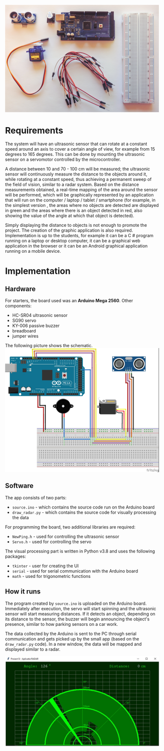 ![components](./componente.jpg)


# Requirements
The system will have an ultrasonic sensor that can rotate at a constant speed around an axis to cover a certain angle of view, for example from 15 degrees to 165 degrees. This can be done by mounting the ultrasonic sensor on a servomotor controlled by the microcontroller.

A distance between 10 and 70 - 100 cm will be measured; the ultrasonic sensor will continuously measure the distance to the objects around it, while rotating at a constant speed, thus achieving a permanent sweep of the field of vision, similar to a radar system. Based on the distance measurements obtained, a real-time mapping of the area around the sensor will be performed, which will be graphically represented by an application that will run on the computer / laptop / tablet / smartphone (for example, in the simplest version , the areas where no objects are detected are displayed in green and the areas where there is an object detected in red, also showing the value of the angle at which that object is detected).

Simply displaying the distance to objects is not enough to promote the project. The creation of the graphic application is also required. Implementation is up to the students, for example it can be a C # program running on a laptop or desktop computer, it can be a graphical web application in the browser or it can be an Android graphical application running on a mobile device.

# Implementation
## Hardware
For starters, the board used was an **Arduino Mega 2560**. Other components:
- HC-SR04 ultrasonic sensor
- SG90 servo
- KY-006 passive buzzer
- breadboard
- jumper wires

The following picture shows the schematic.
![schematic](./circuit.jpg)

## Software
The app consists of two parts:
- `source.ino` - which contains the source code run on the Arduino board
- `draw_radar.py` - which contains the source code for visually processing the data

For programming the board, two additional libraries are required:
- `NewPing.h` - used for controlling the ultrasonic sensor
- `Servo.h` - used for controlling the servo

The visual processing part is written in Python v3.8 and uses the following packages:
- `tkinter` - user for creating the UI
- `serial` - used for serial communication with the Arduino board
- `math` - used for trigonometric functions

## How it runs
The program created by `source.ino` is uploaded on the Arduino board. Immediately after execution, the servo will start spinning and the ultrasonic sensor will start measuring distances. If it detects an object, depending on its distance to the sensor, the buzzer will begin announcing the object's presence, similar to how parking sensors on a car work.

The data collected by the Arduino is sent to the PC through serial communication and gets picked up by the small app (based on the `draw_radar.py` code). In a new window, the data will be mapped and displayed similar to a radar.

![in-app screenshot](./in-app-screenshot.png)

